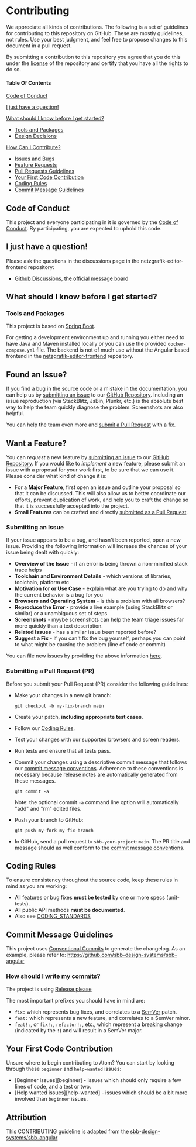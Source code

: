 # Contributing

We appreciate all kinds of contributions. The following is a set of guidelines for contributing to this repository on GitHub. 
These are mostly guidelines, not rules. Use your best judgment, and feel free to propose changes to this document in a pull request.

By submitting a contribution to this repository you agree that you do this under the [license](LICENSE) of the repository and certify that you have all the rights to do so.

#### Table Of Contents

[Code of Conduct](#code-of-conduct)

[I just have a question!](#i-just-have-a-question)

[What should I know before I get started?](#what-should-i-know-before-i-get-started)
* [Tools and Packages](#tools-and-packages)
* [Design Decisions](#design-decisions)

[How Can I Contribute?](#how-can-i-contribute)
* [Issues and Bugs](#issue)
* [Feature Requests](#feature)
* [Pull Requests Guidelines](#submit-pr)
* [Your First Code Contribution](#your-first-code-contribution)
* [Coding Rules](#rules)
* [Commit Message Guidelines](#commit)

<a id="code-of-conduct"></a>
## Code of Conduct

This project and everyone participating in it is governed by the [Code of Conduct](CODE_OF_CONDUCT.md). 
By participating, you are expected to uphold this code.

<a id="i-just-have-a-question"></a>
## I just have a question!

Please ask the questions in the discussions page in the netzgrafik-editor-frontend repository:

* [Github Discussions, the official message board](https://github.com/SchweizerischeBundesbahnen/netzgrafik-editor-frontend/discussions)

## <a id="what-should-i-know-before-i-get-started"></a> What should I know before I get started?

### <a id="tools-and-packages"></a> Tools and Packages

This project is based on [Spring Boot](https://spring.io/projects/spring-boot).

For getting a development environment up and running you either need to have Java and Maven installed locally or you can use the provided `docker-compose.yml` file.
The backend is not of much use without the Angular based frontend in the [netzgrafik-editor-frontend](https://github.com/SchweizerischeBundesbahnen/netzgrafik-editor-frontend) repository.

## <a id="issue"></a> Found an Issue?

If you find a bug in the source code or a mistake in the documentation, you can help us by
[submitting an issue](#submit-issue) to our [GitHub Repository](https://github.com/SchweizerischeBundesbahnen/netzgrafik-editor-backend/issues/new). Including an issue
reproduction (via StackBlitz, JsBin, Plunkr, etc.) is the absolute best way to help the team quickly
diagnose the problem. Screenshots are also helpful.

You can help the team even more and [submit a Pull Request](#submit-pr) with a fix.


## <a id="feature"></a> Want a Feature?

You can *request* a new feature by [submitting an issue](#submit-issue)
to our [GitHub Repository](https://github.com/SchweizerischeBundesbahnen/netzgrafik-editor-backend/issues/new).
If you would like to *implement* a new feature, please submit an issue with
a proposal for your work first, to be sure that we can use it.
Please consider what kind of change it is:

* For a **Major Feature**, first open an issue and outline your proposal so that it can be
  discussed. This will also allow us to better coordinate our efforts, prevent duplication of work,
  and help you to craft the change so that it is successfully accepted into the project.
* **Small Features** can be crafted and directly [submitted as a Pull Request](#submit-pr).

### <a id="submit-issue"></a> Submitting an Issue

If your issue appears to be a bug, and hasn't been reported, open a new issue.
Providing the following information will increase the
chances of your issue being dealt with quickly:

* **Overview of the Issue** - if an error is being thrown a non-minified stack trace helps
* **Toolchain and Environment Details** - which versions of libraries, toolchain, platform etc 
* **Motivation for or Use Case** - explain what are you trying to do and why the current behavior
  is a bug for you
* **Browsers and Operating System** - is this a problem with all browsers?
* **Reproduce the Error** - provide a live example (using StackBlitz or similar) or a unambiguous set of steps
* **Screenshots** - myybe screenshots can help the team
  triage issues far more quickly than a text description.
* **Related Issues** - has a similar issue been reported before?
* **Suggest a Fix** - if you can't fix the bug yourself, perhaps you can point to what might be
  causing the problem (line of code or commit)

You can file new issues by providing the above information [here](https://github.com/SchweizerischeBundesbahnen/netzgrafik-editor-backend/issues/new).

### <a id="submit-pr"></a> Submitting a Pull Request (PR)

Before you submit your Pull Request (PR) consider the following guidelines:

* Make your changes in a new git branch:

     ```shell
     git checkout -b my-fix-branch main
     ```

* Create your patch, **including appropriate test cases**.
* Follow our [Coding Rules](#rules).
* Test your changes with our supported browsers and screen readers.
* Run tests and ensure that all tests pass.
* Commit your changes using a descriptive commit message that follows our
  [commit message conventions](#commit). Adherence to these conventions
  is necessary because release notes are automatically generated from these messages.

     ```shell
     git commit -a
     ```
  Note: the optional commit `-a` command line option will automatically "add" and "rm" edited files.
* Push your branch to GitHub:

    ```shell
    git push my-fork my-fix-branch
    ```

* In GitHub, send a pull request to `sbb-your-project:main`.
  The PR title and message should as well conform to the [commit message conventions](#commit).

## <a id="rules"></a> Coding Rules

To ensure consistency throughout the source code, keep these rules in mind as you are working:

* All features or bug fixes **must be tested** by one or more specs (unit-tests).
* All public API methods **must be documented**.
* Also see [CODING_STANDARDS](./CODING_STANDARDS.md)

## <a id="commit"></a> Commit Message Guidelines

This project uses [Conventional Commits](https://www.conventionalcommits.org/) to generate the changelog.
As an example, please refer to: https://github.com/sbb-design-systems/sbb-angular 

<a id="your-first-code-contribution"></a>

### How should I write my commits?

The project is using [Release please](https://github.com/googleapis/release-please?tab=readme-ov-file#how-should-i-write-my-commits)

The most important prefixes you should have in mind are:

* `fix:` which represents bug fixes, and correlates to a [SemVer](https://semver.org/)
  patch.
* `feat:` which represents a new feature, and correlates to a SemVer minor.
* `feat!:`,  or `fix!:`, `refactor!:`, etc., which represent a breaking change
  (indicated by the `!`) and will result in a SemVer major.
  
## Your First Code Contribution

Unsure where to begin contributing to Atom? You can start by looking through these `beginner` and `help-wanted` issues:

* [Beginner issues][beginner] - issues which should only require a few lines of code, and a test or two.
* [Help wanted issues][help-wanted] - issues which should be a bit more involved than `beginner` issues.

## Attribution

This CONTRIBUTING guideline is adapted from the [sbb-design-systems/sbb-angular](https://github.com/sbb-design-systems/sbb-angular)

